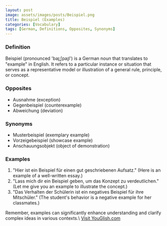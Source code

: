 ```yaml
---
layout: post
image: assets/images/posts/Beispiel.png
title: Beispiel (Examples)
categories: [Vocabulary]
tags: [German, Definitions, Opposites, Synonyms]
---
```


### Definition
Beispiel (pronounced 'baɪ̯ˌʃpaɪ̯l') is a German noun that translates to "example" in English. It refers to a particular instance or situation that serves as a representative model or illustration of a general rule, principle, or concept. 

### Opposites
- Ausnahme (exception)
- Gegenbeispiel (counterexample)
- Abweichung (deviation)

### Synonyms
- Musterbeispiel (exemplary example)
- Vorzeigebeispiel (showcase example)
- Anschauungsobjekt (object of demonstration)

### Examples
1. "Hier ist ein Beispiel für einen gut geschriebenen Aufsatz." (Here is an example of a well-written essay.)
2. "Lass mich dir ein Beispiel geben, um das Konzept zu verdeutlichen." (Let me give you an example to illustrate the concept.)
3. "Das Verhalten der Schülerin ist ein negatives Beispiel für ihre Mitschüler." (The student's behavior is a negative example for her classmates.)

Remember, examples can significantly enhance understanding and clarify complex ideas in various contexts.\ <a id="yg-widget-0" class="youglish-widget" data-query="Beispiel" data-lang="german" data-components="8412" data-auto-start="0" data-bkg-color="theme_light" data-title="How%20to%20pronounce%20Beispiel%20in%20German"  rel="nofollow" href="https://youglish.com">Visit YouGlish.com</a><script async src="https://youglish.com/public/emb/widget.js" charset="utf-8"></script>